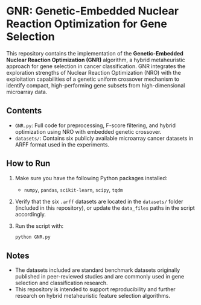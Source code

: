 # GNR: Genetic-Embedded Nuclear Reaction Optimization for Gene Selection

This repository contains the implementation of the **Genetic-Embedded Nuclear Reaction Optimization (GNR)** algorithm, a hybrid metaheuristic approach for gene selection in cancer classification. GNR integrates the exploration strengths of Nuclear Reaction Optimization (NRO) with the exploitation capabilities of a genetic uniform crossover mechanism to identify compact, high-performing gene subsets from high-dimensional microarray data.

## Contents
- `GNR.py`: Full code for preprocessing, F-score filtering, and hybrid optimization using NRO with embedded genetic crossover.
- `datasets/`: Contains six publicly available microarray cancer datasets in ARFF format used in the experiments.

## How to Run
1. Make sure you have the following Python packages installed:
   - `numpy`, `pandas`, `scikit-learn`, `scipy`, `tqdm`

2. Verify that the six `.arff` datasets are located in the `datasets/` folder (included in this repository), or update the `data_files` paths in the script accordingly.

3. Run the script with:
   ```bash
   python GNR.py
   ```

## Notes
- The datasets included are standard benchmark datasets originally published in peer-reviewed studies and are commonly used in gene selection and classification research.
- This repository is intended to support reproducibility and further research on hybrid metaheuristic feature selection algorithms.
